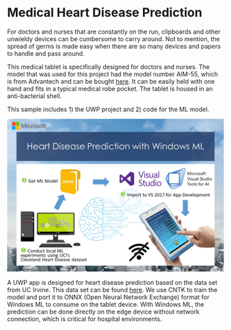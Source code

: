 # Medical Heart Disease Prediction

For doctors and nurses that are constantly on the run, clipboards and other unwieldy devices can be cumbersome to carry around. Not to mention, the spread of germs is made easy when there are so many devices and papers to handle and pass around.

This medical tablet is specifically designed for doctors and nurses. The model that was used for this project had the model number AIM-55, which is from Advantech and can be bought [here](http://www.advantech.com/products/1-2zydkr/aim-55/mod_3ffb2e2f-4a06-4db7-a0e7-5840c353b6a6). It can be easily held with one hand and fits in a typical medical robe pocket. The tablet is housed in an anti-bacterial shell. 

This sample includes 1) the UWP project and 2) code for the ML model.

![Diagram of solution components](../../../Resources/images/AdvantechMedicalHeart/image.jpg)

A UWP app is designed for heart disease prediction based on the data set from UC Irvine. This data set can be found [here](https://archive.ics.uci.edu/ml/datasets/heart+Disease). We use CNTK to train the model and port it to ONNX (Open Neural Network Exchange) format for Windows ML to consume on the tablet device. With Windows ML, the prediction can be done directly on the edge device without network connection, which is critical for hospital environments. 
